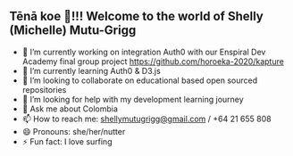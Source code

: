 ## Tēnā koe 👋!!! Welcome to the world of Shelly (Michelle) Mutu-Grigg 

- 🔭  I’m currently working on integration Auth0 with our Enspiral Dev Academy final group project https://github.com/horoeka-2020/kapture
- 🌱  I’m currently learning Auth0 & D3.js
- 👯  I’m looking to collaborate on educational based open sourced repositories
- 🤔  I’m looking for help with my development learning journey
- 💬  Ask me about Colombia
- 📫  How to reach me: shellymutugrigg@gmail.com / +64 21 655 808
- 😄  Pronouns: she/her/nutter
- ⚡  Fun fact: I love surfing
